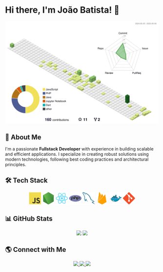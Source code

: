 # Hi there, I'm João Batista! 👋

![](./profile-3d-contrib/profile-green-animate.svg)

## 🚀 About Me
I'm a passionate **Fullstack Developer** with experience in building scalable and efficient applications. I specialize in creating robust solutions using modern technologies, following best coding practices and architectural principles.

## 🛠 Tech Stack
<div align="center">
  <img height="40" src="https://raw.githubusercontent.com/devicons/devicon/master/icons/javascript/javascript-original.svg" alt="JavaScript"/>
  <img height="40" src="https://raw.githubusercontent.com/devicons/devicon/master/icons/nodejs/nodejs-original.svg" alt="Node.js"/>
  <img height="40" src="https://raw.githubusercontent.com/devicons/devicon/master/icons/react/react-original.svg" alt="React"/>
  <img height="40" src="https://raw.githubusercontent.com/devicons/devicon/master/icons/php/php-original.svg" alt="PHP"/>
  <img height="40" src="https://raw.githubusercontent.com/devicons/devicon/master/icons/mysql/mysql-original.svg" alt="MySQL"/>
  <img height="40" src="https://raw.githubusercontent.com/devicons/devicon/master/icons/firebase/firebase-plain.svg" alt="Firebase"/>
  <img height="40" src="https://raw.githubusercontent.com/devicons/devicon/master/icons/docker/docker-original.svg" alt="Docker"/>
  <img height="40" src="https://raw.githubusercontent.com/devicons/devicon/master/icons/git/git-original.svg" alt="Git"/>
</div>

## 📊 GitHub Stats
<div align="center">
  <img height="180em" src="https://github-readme-stats.vercel.app/api?username=joaobatista235&show_icons=true&theme=midnight-purple&include_all_commits=true&count_private=true"/>
  <img height="180em" src="https://github-readme-stats.vercel.app/api/top-langs/?username=joaobatista235&layout=compact&langs_count=7&theme=midnight-purple"/>
</div>

## 🌎 Connect with Me
<div align="center">
  <a href="https://instagram.com/jo_batistajr" target="_blank">
    <img src="https://img.shields.io/badge/-Instagram-%23E4405F?style=for-the-badge&logo=instagram&logoColor=white"/>
  </a>
  <a href="mailto:juniorbatista0404@gmail.com" target="_blank">
    <img src="https://img.shields.io/badge/-Gmail-%23333?style=for-the-badge&logo=gmail&logoColor=white"/>
  </a>
  <a href="https://linkedin.com/in/joão-batista-a0b88a20a/" target="_blank">
    <img src="https://img.shields.io/badge/-LinkedIn-%230077B5?style=for-the-badge&logo=linkedin&logoColor=white"/>
  </a>
</div>

